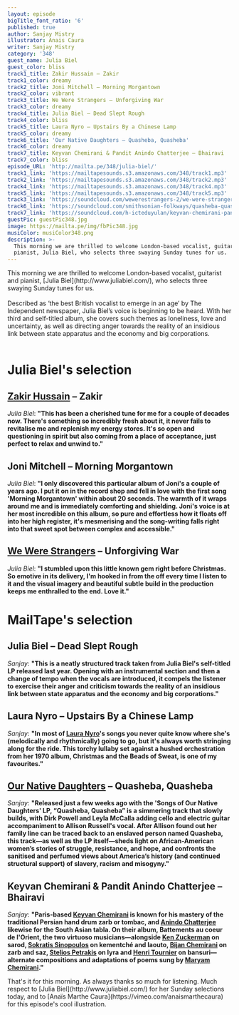 ```yaml
---
layout: episode
bigTitle_font_ratio: '6'
published: true
author: Sanjay Mistry
illustrator: Anais Caura
writer: Sanjay Mistry
category: '348'
guest_name: Julia Biel
guest_color: bliss
track1_title: Zakir Hussain – Zakir
track1_color: dreamy
track2_title: Joni Mitchell – Morning Morgantown
track2_color: vibrant
track3_title: We Were Strangers – Unforgiving War
track3_color: dreamy
track4_title: Julia Biel – Dead Slept Rough
track4_color: bliss
track5_title: Laura Nyro – Upstairs By a Chinese Lamp
track5_color: dreamy
track6_title: 'Our Native Daughters – Quasheba, Quasheba'
track6_color: dreamy
track7_title: Keyvan Chemirani & Pandit Anindo Chatterjee – Bhairavi
track7_color: bliss
episode_URL: 'http://mailta.pe/348/julia-biel/'
track1_link: 'https://mailtapesounds.s3.amazonaws.com/348/track1.mp3'
track2_link: 'https://mailtapesounds.s3.amazonaws.com/348/track2.mp3'
track4_link: 'https://mailtapesounds.s3.amazonaws.com/348/track4.mp3'
track5_link: 'https://mailtapesounds.s3.amazonaws.com/348/track5.mp3'
track3_link: 'https://soundcloud.com/wewerestrangers-2/we-were-strangers-unforgiving-war-1'
track6_link: 'https://soundcloud.com/smithsonian-folkways/quasheba-quasheba'
track7_link: 'https://soundcloud.com/h-icteduyulan/keyvan-chemirani-pandit-anindo'
guestPic: guestPic348.jpg
image: https://mailta.pe/img/fbPic348.jpg
musiColor: musiColor348.png
description: >-
  This morning we are thrilled to welcome London-based vocalist, guitarist and
  pianist, Julia Biel, who selects three swaying Sunday tunes for us.
---
```

<p id="introduction">This morning we are thrilled to welcome London-based vocalist, guitarist and pianist, [Julia Biel](http://www.juliabiel.com/), who selects three swaying Sunday tunes for us.
<br><br>
Described as ‘the best British vocalist to emerge in an age’ by The Independent newspaper, Julia Biel’s voice is beginning to be heard. With her third and self-titled album, she covers such themes as loneliness, love and uncertainty, as well as directing anger towards the reality of an insidious link between state apparatus and the economy and big corporations.<br><br></p>


# Julia Biel's selection

## [Zakir Hussain](http://www.zakirhussain.com/) – Zakir
_Julia Biel_: **"**This has been a cherished tune for me for a couple of decades now. There's something so incredibly fresh about it, it never fails to revitalise me and replenish my energy stores. It's so open and questioning in spirit but also coming from a place of acceptance, just 
perfect to relax and unwind to.**"**

## Joni Mitchell – Morning Morgantown
_Julia Biel_: **"**I only discovered this particular album of Joni's a couple of years ago. I put it on in the record shop and fell in love with the first song 'Morning Morgantown' within about 20 seconds. The warmth of it wraps around me and is immediately comforting and shielding. Joni's voice is at her most incredible on this album, so pure and effortless how it floats off into her high register, it's mesmerising and the song-writing falls right into that sweet spot between complex and accessible.**"**

## [We Were Strangers](http://www.wewerestrangers.co.uk/) – Unforgiving War
_Julia Biel_: **"**I stumbled upon this little known gem right before Christmas. So emotive in its delivery, I'm hooked in from the off every time I listen to it and the visual imagery and beautiful subtle build in the production keeps me enthralled to the end. Love it.**"**


# MailTape's selection

## Julia Biel – Dead Slept Rough
_Sanjay_: **"**This is a neatly structured track taken from Julia Biel's self-titled LP released last year. Opening with an instrumental section and then a change of tempo when the vocals are introduced, it compels the listener to exercise their anger and criticism towards the reality of an insidious link between state apparatus and the economy and big corporations.**"**

## Laura Nyro – Upstairs By a Chinese Lamp
_Sanjay_: **"**In most of [Laura Nyro](http://www.lauranyro.com/)'s songs you never quite know where she's (melodically and rhythmically) going to go, but it's always worth stringing along for the ride. This torchy lullaby set against a hushed orchestration from her 1970 album, Christmas and the Beads of Sweat, is one of my favourites.**"**

## [Our Native Daughters](https://folkways.si.edu/songs-of-our-native-daughters) – Quasheba, Quasheba
_Sanjay_: **"**Released just a few weeks ago with the 'Songs of Our Native Daughters' LP, “Quasheba, Quasheba” is a simmering track that slowly builds, with Dirk Powell and Leyla McCalla adding cello and electric guitar accompaniment to Allison Russell's vocal. After Allison found out her family line can be traced back to an enslaved person named Quasheba, this track—as well as the LP itself—sheds light on African-American women’s stories of struggle, resistance, and hope, and confronts the sanitised and perfumed views about America’s history (and continued structural support) of slavery, racism and misogyny.**"**

## Keyvan Chemirani & Pandit Anindo Chatterjee – Bhairavi
_Sanjay_: **"**Paris-based [Keyvan Chemirani](https://en.wikipedia.org/wiki/Chemirani_Ensemble) is known for his mastery of the traditional Persian hand drum zarb or tombac, and [Anindo Chatterjee](https://en.wikipedia.org/wiki/Anindo_Chatterjee) likewise for the South Asian tabla. On their album, Battements au coeur de l'Orient, the two virtuoso musicians—alongside [Ken Zuckerman](http://www.kenzuckerman.com/) on sarod, [Sokratis Sinopoulos](https://www.sokratissinopoulos.com/) on kementché and laouto, [Bijan Chemirani](http://bijanchemirani.com/) on zarb and saz, [Stelios Petrakis](http://www.steliospetrakis.com/) on lyra and [Henri Tournier](http://www.henritournier.fr/home.html) on bansuri—alternate compositions and adaptations of poems sung by [Maryam Chemirani](https://www.youtube.com/watch?v=7HOqg3MQYiM).**"**


<p id="outroduction">That's it for this morning. As always thanks so much for listening. Much respect to [Julia Biel](http://www.juliabiel.com/) for her Sunday selections today, and to [Anaïs Marthe Caura](https://vimeo.com/anaismarthecaura) for this episode's cool illustration.</p>
